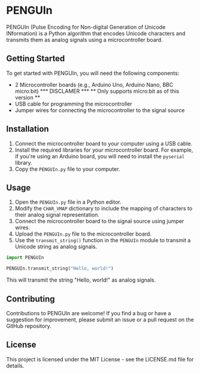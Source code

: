 # PENGUIn

PENGUIn (Pulse Encoding for Non-digital Generation of Unicode INformation) is a Python algorithm that encodes Unicode characters and transmits them as analog signals using a microcontroller board.

## Getting Started

To get started with PENGUIn, you will need the following components:

- 2 Microcontroller boards (e.g., Arduino Uno, Arduino Nano, BBC micro:bit)
*** DISCLAMER ***
** Only supports micro:bit as of this version **
- USB cable for programming the microcontroller
- Jumper wires for connecting the microcontroller to the signal source

## Installation

1. Connect the microcontroller board to your computer using a USB cable.
2. Install the required libraries for your microcontroller board. For example, if you're using an Arduino board, you will need to install the `pyserial` library.
3. Copy the `PENGUIn.py` file to your computer.

## Usage

1. Open the `PENGUIn.py` file in a Python editor.
2. Modify the `CHAR_VMAP` dictionary to include the mapping of characters to their analog signal representation.
3. Connect the microcontroller board to the signal source using jumper wires.
4. Upload the `PENGUIn.py` file to the microcontroller board.
5. Use the `transmit_string()` function in the `PENGUIn` module to transmit a Unicode string as analog signals.

```python
import PENGUIn

PENGUIn.transmit_string("Hello, world!")
```

This will transmit the string "Hello, world!" as analog signals.

## Contributing

Contributions to PENGUIn are welcome! If you find a bug or have a suggestion for improvement, please submit an issue or a pull request on the GitHub repository.

## License

This project is licensed under the MIT License - see the LICENSE.md file for details.

